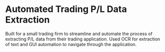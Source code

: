 # Automated Trading P/L Data Extraction

Built for a small trading firm to streamline and automate the process of extracting P/L data from their trading application. Used OCR for extraction of text and GUI automation to navigate through the application.
